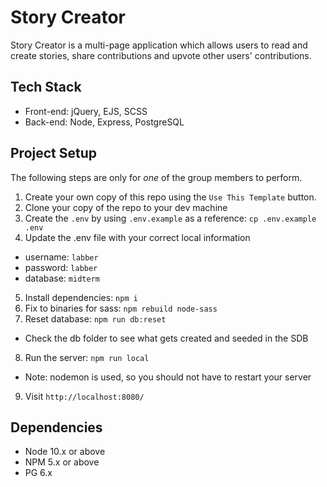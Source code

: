 Story Creator
=========

Story Creator is a multi-page application which allows users to read and create stories, share contributions and upvote other users' contributions. 

## Tech Stack

- Front-end: jQuery, EJS, SCSS
- Back-end: Node, Express, PostgreSQL

## Project Setup

The following steps are only for _one_ of the group members to perform.

1. Create your own copy of this repo using the `Use This Template` button.
2. Clone your copy of the repo to your dev machine
3. Create the `.env` by using `.env.example` as a reference: `cp .env.example .env`
4. Update the .env file with your correct local information 
  - username: `labber` 
  - password: `labber` 
  - database: `midterm`
5. Install dependencies: `npm i`
6. Fix to binaries for sass: `npm rebuild node-sass`
7. Reset database: `npm run db:reset`
  - Check the db folder to see what gets created and seeded in the SDB
8. Run the server: `npm run local`
  - Note: nodemon is used, so you should not have to restart your server
9. Visit `http://localhost:8080/`

## Dependencies

- Node 10.x or above
- NPM 5.x or above
- PG 6.x

